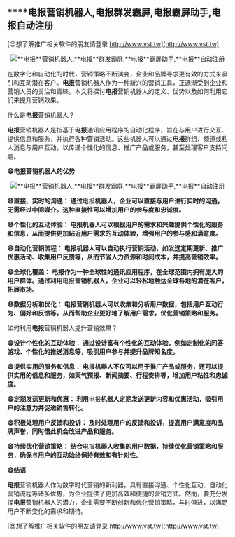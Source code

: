 ## ****电报**营销机器人,**电报**群发霸屏,**电报**霸屏助手,**电报**自动注册**

[😍想了解推广相关软件的朋友请登录 http://www.vst.tw](http://www.vst.tw)

 <center><img src="https://vst.tw/MP4/tuiguang/png/4.png" alt="**电报**营销机器人,**电报**群发霸屏,**电报**霸屏助手,**电报**自动注册"></center>

在数字化和自动化的时代，营销策略不断演变，企业和品牌寻求更有效的方式来吸引和互动潜在客户。**电报**营销机器人作为一种新兴的营销工具，正逐渐受到企业和营销人员的关注和青睐。本文将探讨**电报**营销机器人的定义、优势以及如何利用它们来提升营销效果。

什么是**电报**营销机器人？

**电报**营销机器人是指基于**电报**通讯应用程序的自动化程序，旨在与用户进行交互、提供信息和服务，并执行各种营销活动。这些机器人可以通过**电报**群组、频道或私人消息与用户互动，以传递个性化的信息、推广产品或服务，甚至处理客户支持问题。

**😄**电报**营销机器人的优势**

 <center><img src="https://vst.tw/MP4/tuiguang/png/7.png" alt="**电报**营销机器人,**电报**群发霸屏,**电报**霸屏助手,**电报**自动注册"></center>

**😄直接、实时的沟通： 通过**电报**机器人，企业可以直接与用户进行实时的沟通，无需经过中间媒介。这种直接性可以增加用户的参与度和忠诚度。**

**😄个性化的互动体验： **电报**机器人可以根据用户的需求和兴趣提供个性化的服务和信息，从而提供更加贴近用户需求的互动体验，增强用户的参与感和满意度。**

**😄自动化营销流程： **电报**机器人可以自动执行营销活动，如发送定期更新、推广优惠活动、收集用户反馈等，从而节省人力资源和时间成本，并提高营销效率。**

**😄全球化覆盖： **电报**作为一种全球性的通讯应用程序，在全球范围内拥有庞大的用户群体。通过利用**电报**营销机器人，企业可以轻松地触达全球各地的潜在客户，拓展市场。**

**😄数据分析和优化： **电报**营销机器人可以收集和分析用户数据，包括用户互动行为、偏好和反馈等，从而帮助企业更好地了解用户需求，优化营销策略和服务。**

如何利用**电报**营销机器人提升营销效果？

**😄设计个性化的互动体验： 通过设计富有个性化的互动体验，例如定制化的问答游戏、个性化的推送消息等，吸引用户参与并提升品牌知名度。**

**😄提供实用的服务和信息： **电报**机器人不仅可以用于推广产品或服务，还可以提供实用的信息和服务，如天气预报、新闻摘要、行程安排等，增加用户粘性和忠诚度。**

**😄定期发送更新和优惠： 利用**电报**机器人定期发送更新内容和优惠活动，吸引用户的注意力并促进销售转化。**

**😄积极处理用户反馈和投诉： 及时处理用户的反馈和投诉，提高用户满意度和品牌声誉，同时借此机会改进产品和服务。**

**😄持续优化营销策略： 结合**电报**机器人收集的用户数据，持续优化营销策略和服务，确保与用户的互动始终保持有效和有针对性。**

**😄结语**

**电报**营销机器人作为数字时代营销的新利器，具有直接沟通、个性化互动、自动化营销流程等诸多优势，为企业提供了更加高效和便捷的营销方式。然而，要充分发挥**电报**营销机器人的潜力，企业需要不断创新和优化营销策略，与时俱进，以满足用户不断变化的需求和期待。

[😍想了解推广相关软件的朋友请登录 http://www.vst.tw](http://www.vst.tw)



